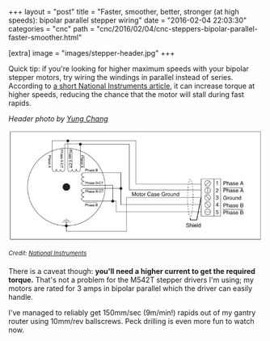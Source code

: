 +++
layout = "post"
title = "Faster, smoother, better, stronger (at high speeds): bipolar parallel stepper wiring"
date = "2016-02-04 22:03:30"
categories = "cnc"
path = "cnc/2016/02/04/cnc-steppers-bipolar-parallel-faster-smoother.html"

[extra]
image = "images/stepper-header.jpg"
+++

Quick tip: if you're looking for higher maximum speeds with your bipolar stepper motors, try wiring
the windings in parallel instead of series. According to
[a short National Instruments article](http://digital.ni.com/public.nsf/allkb/B1CC4C64ABBC7D3C86257BC70017B9E2),
it can increase torque at higher speeds, reducing the chance that the motor will stall during fast
rapids.

_Header photo by [Yung Chang](https://unsplash.com/@yungnoma)_

![Parallel wiring diagram](/assets/images/bipolar-parallel.jpg)

<sup>_Credit:
[National Instruments](http://digital.ni.com/public.nsf/allkb/B1CC4C64ABBC7D3C86257BC70017B9E2)_</sup>

There is a caveat though: **you'll need a higher current to get the required torque.** That's not a
problem for the M542T stepper drivers I'm using; my motors are rated for 3 amps in bipolar parallel
which the driver can easily handle.

I've managed to reliably get 150mm/sec (9m/min!) rapids out of my gantry router using 10mm/rev
ballscrews. Peck drilling is even more fun to watch now.

